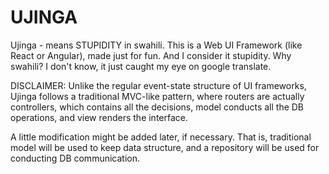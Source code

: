 # UJINGA

Ujinga - means STUPIDITY in swahili. This is a Web UI Framework (like React or Angular), made just for fun. And I consider it stupidity. Why swahili? I don't know, it just caught my eye on google translate.

DISCLAIMER: Unlike the regular event-state structure of UI frameworks, Ujinga follows a traditional MVC-like pattern, where routers are actually controllers, which contains all the decisions, model conducts all the DB operations, and view renders the interface. 

A little modification might be added later, if necessary. That is, traditional model will be used to keep data structure, and a repository will be used for conducting DB communication.